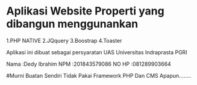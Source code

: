 # Aplikasi Website Properti yang dibangun menggunankan 

1.PHP NATIVE
2.JQquery
3.Boostrap
4.Toaster

Aplikasi ini dibuat sebagai persyaratan UAS Universitas Indraprasta PGRI

Nama :Dedy Ibrahim
NPM :201843579086
NO HP :081289903664


#Murni Buatan Sendiri Tidak Pakai Framework PHP Dan CMS Apapun........
